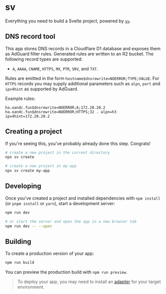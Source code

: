 # sv

Everything you need to build a Svelte project, powered by [`sv`](https://github.com/sveltejs/cli).

## DNS record tool

This app stores DNS records in a Cloudflare D1 database and exposes them as
AdGuard filter rules. Generated rules are written to an R2 bucket. The following
record types are supported:

* `A`, `AAAA`, `CNAME`, `HTTPS`, `MX`, `PTR`, `SRV`, and `TXT`.

Rules are emitted in the form `hostname$dnsrewrite=NOERROR;TYPE;VALUE`. For
`HTTPS` records you may supply additional parameters such as `alpn`, `port` and
`ipv4hint` as supported by AdGuard.

Example rules:

```
ha.oandc.fun$dnsrewrite=NOERROR;A;172.20.20.2
ha.oandc.fun$dnsrewrite=NOERROR;HTTPS;32 . alpn=h3 ipv4hint=172.20.20.2
```

## Creating a project

If you're seeing this, you've probably already done this step. Congrats!

```bash
# create a new project in the current directory
npx sv create

# create a new project in my-app
npx sv create my-app
```

## Developing

Once you've created a project and installed dependencies with `npm install` (or `pnpm install` or `yarn`), start a development server:

```bash
npm run dev

# or start the server and open the app in a new browser tab
npm run dev -- --open
```

## Building

To create a production version of your app:

```bash
npm run build
```

You can preview the production build with `npm run preview`.

> To deploy your app, you may need to install an [adapter](https://svelte.dev/docs/kit/adapters) for your target environment.
